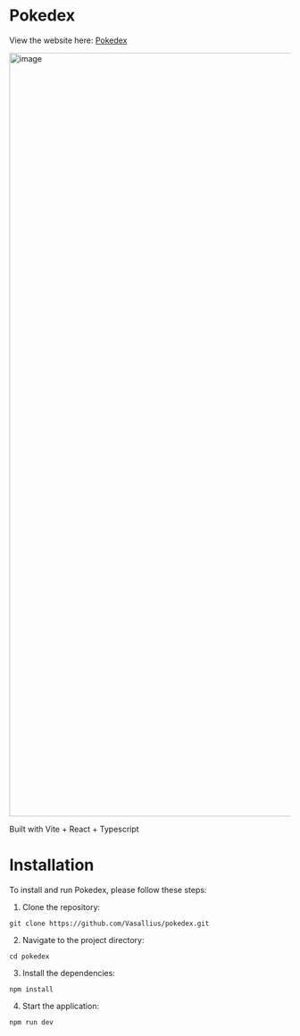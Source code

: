 # Pokedex

View the website here: [Pokedex](https://pokedex-liard-two-30.vercel.app/)

<img width="1368" alt="image" src="https://github.com/Vasallius/pokedex/assets/64886200/1556e2d0-ef3c-4c04-9dca-81bb0f859cd8">

Built with Vite + React + Typescript



# Installation
To install and run Pokedex, please follow these steps:

1. Clone the repository:
```
git clone https://github.com/Vasallius/pokedex.git
```

2. Navigate to the project directory:
```
cd pokedex
```
3. Install the dependencies:
```
npm install
```
4. Start the application:
```
npm run dev
```
